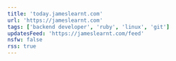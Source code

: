 ```yaml
---
title: 'today.jameslearnt.com'
url: 'https://jameslearnt.com'
tags: ['backend developer', 'ruby', 'linux', 'git']
updatesFeed: 'https://jameslearnt.com/feed'
nsfw: false
rss: true
---
```

